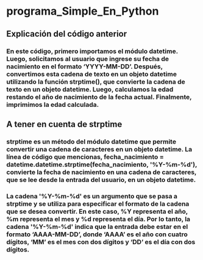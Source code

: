 # programa_Simple_En_Python
## Explicación del código anterior
### En este código, primero importamos el módulo datetime. Luego, solicitamos al usuario que ingrese su fecha de nacimiento en el formato ‘YYYY-MM-DD’. Después, convertimos esta cadena de texto en un objeto datetime utilizando la función strptime(), que convierte la cadena de texto en un objeto datetime. Luego, calculamos la edad restando el año de nacimiento de la fecha actual. Finalmente, imprimimos la edad calculada.
## A tener en cuenta de strptime
### strptime es un método del módulo datetime que permite convertir una cadena de caracteres en un objeto datetime. La línea de código que mencionas, fecha_nacimiento = datetime.datetime.strptime(fecha_nacimiento, '%Y-%m-%d'), convierte la fecha de nacimiento en una cadena de caracteres, que se lee desde la entrada del usuario, en un objeto datetime.

### La cadena '%Y-%m-%d' es un argumento que se pasa a strptime y se utiliza para especificar el formato de la cadena que se desea convertir. En este caso, %Y representa el año, %m representa el mes y %d representa el día. Por lo tanto, la cadena '%Y-%m-%d' indica que la entrada debe estar en el formato ‘AAAA-MM-DD’, donde ‘AAAA’ es el año con cuatro dígitos, ‘MM’ es el mes con dos dígitos y ‘DD’ es el día con dos dígitos.
